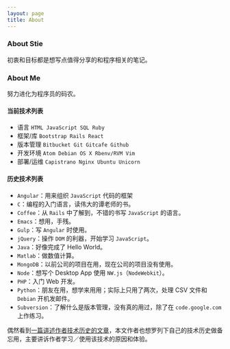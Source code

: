 ```yaml
---
layout: page
title: About
---
```


### About Stie
初衷和目标都是想写点值得分享的和程序相关的笔记。

### About Me
努力进化为程序员的码农。

#### 当前技术列表

- 语言 `HTML JavaScript SQL Ruby`
- 框架/库 `Bootstrap Rails React`
- 版本管理 `Bitbucket Git Gitcafe Github`
- 开发环境 `Atom Debian OS X Rbenv/RVM Vim`
- 部署/运维 `Capistrano Nginx Ubuntu Unicorn`

#### 历史技术列表

- `Angular`：用来组织 `JavaScript` 代码的框架
- `C`：编程的入门语言，读伟大的谭老师的书。
- `Coffee`：从 `Rails` 中了解到，不错的书写 `JavaScript` 的语言。
- `Emacs`：想用，手残。
- `Gulp`：写 `Angular` 时使用。
- `jQuery`：操作 `DOM` 的利器，开始学习 `JavaScript`。
- `Java`：好像完成了 Hello World。
- `Matlab`：做数值计算。
- `MongoDB`：以前公司的项目在用，现在公司的项目没有使用。
- `Node`：想写个 Desktop App 使用 `NW.js`（`NodeWebkit`）。
- `PHP`：入门 Web 开发。
- `Python`：朋友在用，想学来用用；实际上只用了两次，处理 CSV 文件和 `Debian` 开机发邮件。
- `Subversion`：了解什么是版本管理，没有真的用过，除了在 `code.google.com` 上作练习。

偶然看到[一篇讲述作者技术历史的文章](http://blog.rainy.im/2015/01/04/rainy-of-all-trade/)，本文作者也想罗列下自己的技术历史做备忘用，主要讲诉作者学习／使用该技术的原因和体验。
